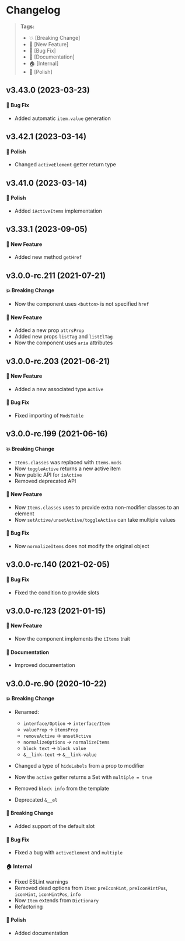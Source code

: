 Changelog
=========

> **Tags:**
> - :boom:       [Breaking Change]
> - :rocket:     [New Feature]
> - :bug:        [Bug Fix]
> - :memo:       [Documentation]
> - :house:      [Internal]
> - :nail_care:  [Polish]

## v3.43.0 (2023-03-23)

#### :bug: Bug Fix

* Added automatic `item.value` generation

## v3.42.1 (2023-03-14)

#### :nail_care: Polish

* Changed `activeElement` getter return type

## v3.41.0 (2023-03-14)

#### :nail_care: Polish

* Added `iActiveItems` implementation

## v3.33.1 (2023-09-05)

#### :rocket: New Feature

* Added new method `getHref`

## v3.0.0-rc.211 (2021-07-21)

#### :boom: Breaking Change

* Now the component uses `<button>` is not specified `href`

#### :rocket: New Feature

* Added a new prop `attrsProp`
* Added new props `listTag` and `listElTag`
* Now the component uses `aria` attributes

## v3.0.0-rc.203 (2021-06-21)

#### :rocket: New Feature

* Added a new associated type `Active`

#### :bug: Bug Fix

* Fixed importing of `ModsTable`

## v3.0.0-rc.199 (2021-06-16)

#### :boom: Breaking Change

* `Items.classes` was replaced with `Items.mods`
* Now `toggleActive` returns a new active item
* New public API for `isActive`
* Removed deprecated API

#### :rocket: New Feature

* Now `Items.classes` uses to provide extra non-modifier classes to an element
* Now `setActive/unsetActive/toggleActive` can take multiple values

#### :bug: Bug Fix

* Now `normalizeItems` does not modify the original object

## v3.0.0-rc.140 (2021-02-05)

#### :bug: Bug Fix

* Fixed the condition to provide slots

## v3.0.0-rc.123 (2021-01-15)

#### :rocket: New Feature

* Now the component implements the `iItems` trait

#### :memo: Documentation

* Improved documentation

## v3.0.0-rc.90 (2020-10-22)

#### :boom: Breaking Change

* Renamed:
  * `interface/Option` -> `interface/Item`
  * `valueProp` -> `itemsProp`
  * `removeActive` -> `unsetActive`
  * `normalizeOptions` -> `normalizeItems`
  * `block text` -> `block value`
  * `&__link-text` -> `&__link-value`

* Changed a type of `hideLabels` from a prop to modifier
* Now the `active` getter returns a Set with `multiple = true`
* Removed `block info` from the template
* Deprecated `&__el`

#### :rocket: Breaking Change

* Added support of the default slot

#### :bug: Bug Fix

* Fixed a bug with `activeElement` and `multiple`

#### :house: Internal

* Fixed ESLint warnings
* Removed dead options from `Item`: `preIconHint`, `preIconHintPos`, `iconHint`, `iconHintPos`, `info`
* Now `Item` extends from `Dictionary`
* Refactoring

#### :nail_care: Polish

* Added documentation
